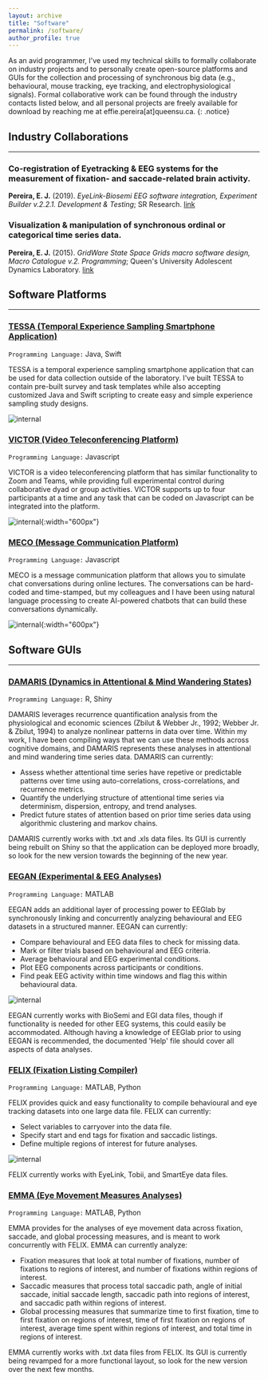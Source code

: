 ```yaml
---
layout: archive
title: "Software"
permalink: /software/
author_profile: true
---
```


As an avid programmer, I've used my technical skills to formally collaborate on industry projects and to personally create open-source platforms and GUIs for the collection and processing of synchronous big data (e.g., behavioural, mouse tracking, eye tracking, and electrophysiological signals). Formal collaborative work can be found through the industry contacts listed below, and all personal projects are freely available for download by reaching me at effie.pereira[at]queensu.ca.
{: .notice}


## Industry Collaborations
------

### Co-registration of Eyetracking & EEG systems for the measurement of fixation- and saccade-related brain activity.
**Pereira, E. J.** (2019). _EyeLink-Biosemi EEG software integration, Experiment Builder v.2.2.1. Development & Testing_; SR Research.
[link](https://www.sr-research.com/eyelink-biosemi-integration/)

### Visualization & manipulation of synchronous ordinal or categorical time series data.
**Pereira, E. J.** (2015). _GridWare State Space Grids macro software design, Macro Catalogue v.2. Programming_; Queen's University Adolescent Dynamics Laboratory.
[link](http://statespacegrids.org/)


## Software Platforms
------

### <ins>TESSA (Temporal Experience Sampling Smartphone Application)</ins>
`Programming Language:` Java, Swift

TESSA is a temporal experience sampling smartphone application that can be used for data collection outside of the laboratory. I've built TESSA to contain pre-built survey and task templates while also accepting customized Java and Swift scripting to create easy and simple experience sampling study designs.

![internal](/images/software_TESSA.jpg)


### <ins>VICTOR (Video Teleconferencing Platform)</ins>
`Programming Language:` Javascript

VICTOR is a video teleconferencing platform that has similar functionality to Zoom and Teams, while providing full experimental control during collaborative dyad or group activities. VICTOR supports up to four participants at a time and any task that can be coded on Javascript can be integrated into the platform.

![internal](/images/software_VICTOR.gif){:width="600px"}


### <ins>MECO (Message Communication Platform)</ins>
`Programming Language:` Javascript

MECO is a message communication platform that allows you to simulate chat conversations during online lectures. The conversations can be hard-coded and time-stamped, but my colleagues and I have been using natural language processing to create AI-powered chatbots that can build these conversations dynamically.

![internal](/images/software_MECO.gif){:width="600px"}


## Software GUIs
------

### <ins>DAMARIS (Dynamics in Attentional & Mind Wandering States)</ins>
`Programming Language:` R, Shiny

DAMARIS leverages recurrence quantification analysis from the physiological and economic sciences (Zbilut & Webber Jr., 1992; Webber Jr. & Zbilut, 1994) to analyze nonlinear patterns in data over time. Within my work, I have been compiling ways that we can use these methods across cognitive domains, and DAMARIS represents these analyses in attentional and mind wandering time series data. DAMARIS can currently:
* Assess whether attentional time series have repetive or predictable patterns over time using auto-correlations, cross-correlations, and recurrence metrics.
* Quantify the underlying structure of attentional time series via determinism, dispersion, entropy, and trend analyses.
* Predict future states of attention based on prior time series data using algorithmic clustering and markov chains.

DAMARIS currently works with .txt and .xls data files. Its GUI is currently being rebuilt on Shiny so that the application can be deployed more broadly, so look for the new version towards the beginning of the new year.


### <ins>EEGAN (Experimental & EEG Analyses)</ins>
`Programming Language:` MATLAB

EEGAN adds an additional layer of processing power to EEGlab by synchronously linking and concurrently analyzing behavioural and EEG datasets in a structured manner. EEGAN can currently:
* Compare behavioural and EEG data files to check for missing data.
* Mark or filter trials based on behavioural and EEG criteria.
* Average behavioural and EEG experimental conditions.
* Plot EEG components across participants or conditions.
* Find peak EEG activity within time windows and flag this within behavioural data.

![internal](/images/software_EEGAN.jpg)

EEGAN currently works with BioSemi and EGI data files, though if functionality is needed for other EEG systems, this could easily be accommodated. Although having a knowledge of EEGlab prior to using EEGAN is recommended, the documented 'Help' file should cover all aspects of data analyses.


### <ins>FELIX (Fixation Listing Compiler)</ins>
`Programming Language:` MATLAB, Python

FELIX provides quick and easy functionality to compile behavioural and eye tracking datasets into one large data file. FELIX can currently:
* Select variables to carryover into the data file.
* Specify start and end tags for fixation and saccadic listings.
* Define multiple regions of interest for future analyses.

![internal](/images/software_FELIX.jpg)

FELIX currently works with EyeLink, Tobii, and SmartEye data files.


### <ins>EMMA (Eye Movement Measures Analyses)</ins>
`Programming Language:` MATLAB, Python

EMMA provides for the analyses of eye movement data across fixation, saccade, and global processing measures, and is meant to work concurrently with FELIX. EMMA can currently analyze:
* Fixation measures that look at total number of fixations, number of fixations to regions of interest, and number of fixations within regions of interest.
* Saccadic measures that process total saccadic path, angle of initial saccade, initial saccade length, saccadic path into regions of interest, and saccadic path within regions of interest.
* Global processing measures that summarize time to first fixation, time to first fixation on regions of interest, time of first fixation on regions of interest, average time spent within regions of interest, and total time in regions of interest.

EMMA currently works with .txt data files from FELIX. Its GUI is currently being revamped for a more functional layout, so look for the new version over the next few months.
